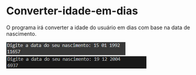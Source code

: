 <h1>Converter-idade-em-dias</h1>

<p>O programa irá converter a idade do usuário em dias com base na data de nascimento.</p>

![exemplo 1](image-1.png)
![exemplo 2](image-2.png)
